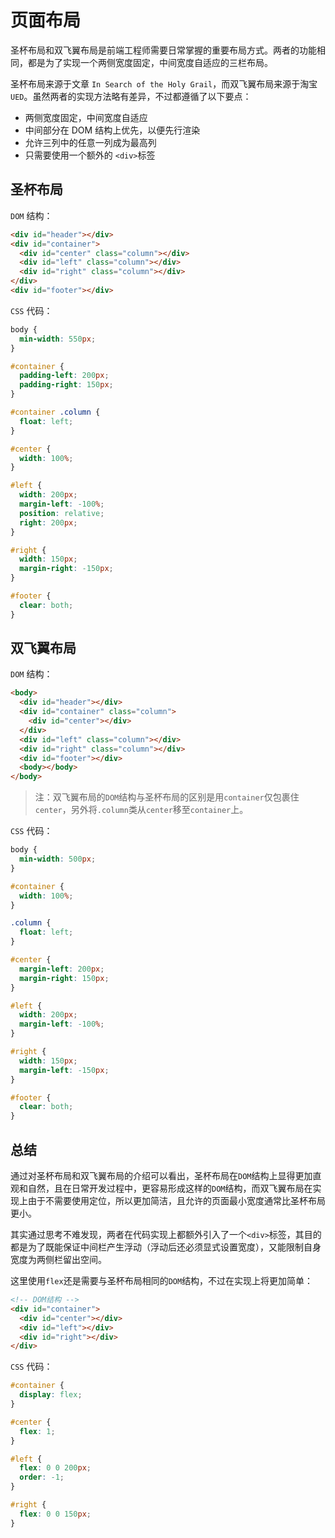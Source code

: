 # 页面布局

圣杯布局和双飞翼布局是前端工程师需要日常掌握的重要布局方式。两者的功能相同，都是为了实现一个两侧宽度固定，中间宽度自适应的三栏布局。

圣杯布局来源于文章 `In Search of the Holy Grail`，而双飞翼布局来源于淘宝`UED`。虽然两者的实现方法略有差异，不过都遵循了以下要点：

- 两侧宽度固定，中间宽度自适应
- 中间部分在 DOM 结构上优先，以便先行渲染
- 允许三列中的任意一列成为最高列
- 只需要使用一个额外的 `<div>`标签

## 圣杯布局

`DOM` 结构：

```html
<div id="header"></div>
<div id="container">
  <div id="center" class="column"></div>
  <div id="left" class="column"></div>
  <div id="right" class="column"></div>
</div>
<div id="footer"></div>
```

`CSS` 代码：

```css
body {
  min-width: 550px;
}

#container {
  padding-left: 200px;
  padding-right: 150px;
}

#container .column {
  float: left;
}

#center {
  width: 100%;
}

#left {
  width: 200px;
  margin-left: -100%;
  position: relative;
  right: 200px;
}

#right {
  width: 150px;
  margin-right: -150px;
}

#footer {
  clear: both;
}
```

## 双飞翼布局

`DOM` 结构：

```html
<body>
  <div id="header"></div>
  <div id="container" class="column">
    <div id="center"></div>
  </div>
  <div id="left" class="column"></div>
  <div id="right" class="column"></div>
  <div id="footer"></div>
  <body></body>
</body>
```

> 注：双飞翼布局的`DOM`结构与圣杯布局的区别是用`container`仅包裹住`center`，另外将`.column`类从`center`移至`container`上。

`CSS` 代码：

```css
body {
  min-width: 500px;
}

#container {
  width: 100%;
}

.column {
  float: left;
}

#center {
  margin-left: 200px;
  margin-right: 150px;
}

#left {
  width: 200px;
  margin-left: -100%;
}

#right {
  width: 150px;
  margin-left: -150px;
}

#footer {
  clear: both;
}
```

## 总结

通过对圣杯布局和双飞翼布局的介绍可以看出，圣杯布局在`DOM`结构上显得更加直观和自然，且在日常开发过程中，更容易形成这样的`DOM`结构，而双飞翼布局在实现上由于不需要使用定位，所以更加简洁，且允许的页面最小宽度通常比圣杯布局更小。

其实通过思考不难发现，两者在代码实现上都额外引入了一个`<div>`标签，其目的都是为了既能保证中间栏产生浮动（浮动后还必须显式设置宽度），又能限制自身宽度为两侧栏留出空间。

这里使用`flex`还是需要与圣杯布局相同的`DOM`结构，不过在实现上将更加简单：

```html
<!-- DOM结构 -->
<div id="container">
  <div id="center"></div>
  <div id="left"></div>
  <div id="right"></div>
</div>
```

`CSS` 代码：

```css
#container {
  display: flex;
}

#center {
  flex: 1;
}

#left {
  flex: 0 0 200px;
  order: -1;
}

#right {
  flex: 0 0 150px;
}
```
